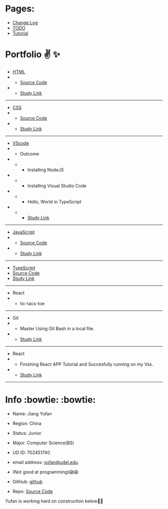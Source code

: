 Pages:
==
* [Change Log](https://github.com/Yufan-lab/Yufan-lab.github.io/blob/main/required%20sections/change%20log.md)
* [TODO](https://github.com/Yufan-lab/Yufan-lab.github.io/blob/main/required%20sections/to-do%20list.md)
* [Tutorial](https://github.com/Yufan-lab/Yufan-lab.github.io/blob/main/Tutorial/tutorial.md)

Portfolio :v: :sparkles:
==
* [HTML](https://yufan-lab.github.io/myfirstwebpage.html)
* * [Source Code](https://github.com/Yufan-lab/Yufan-lab.github.io/blob/main/myfirstwebpage.html)
* * [Study Link](https://htmldog.com/guides/html/)
* * *
* [CSS](https://yufan-lab.github.io/yufan'scsscode.html)
* * [Source Code](https://github.com/Yufan-lab/Yufan-lab.github.io/blob/main/yufan'scsscode.html)
* * [Study Link](https://htmldog.com/guides/css/)
* * *
* [VScode](https://github.com/Yufan-lab/Yufan-lab.github.io/blob/main/Vsscode/Vsscode.png)
* * Outcome
* * * Installing NodeJS
* * * Installing Visual Studio Code
* * * Hello, World in TypeScript
* * * [Study Link](https://neu-se.github.io/CS4530-CS5500-Spring-2021/tutorials/week1-getting-started)
* * *
* [JavaScript](https://yufan-lab.github.io/JavaScript/JavaScript.html)
* * [Source Code](https://github.com/Yufan-lab/Yufan-lab.github.io/blob/main/JavaScript/JavaScript.html)
* * [Study Link](https://htmldog.com/guides/javascript/)
* * *

* [TypeScript](https://github.com/Yufan-lab/Yufan-lab.github.io/blob/main/TypeScript/TypeScript.js)
* [Source Code](https://github.com/Yufan-lab/Yufan-lab.github.io/blob/main/TypeScript/TypeScript.js)
* [Study Link](https://www.typescriptlang.org/docs/handbook/typescript-in-5-minutes.html)
* * *

* React
* * tic-tacs-toe
* * *
* Git
* * Master Using Git Bash in a local file.
* * [Study Link](https://www.atlassian.com/git/tutorials/git-bash)


* * *
* React
* * Finishing React APP Tutorial and Succesfully running on my Vss.
* * [Study Link](https://dev.to/yuribenjamin/how-to-deploy-react-app-in-github-pages-2a1f)
* * *


Info :bowtie: :bowtie:
==
* Name: Jiang Yufan
* Region: China

* Status: Junior
* Major: Computer Science(BS)

* UD ID: 702451740

* email address: yufan@udel.edu.
* (Not good at programming):scream::scream:
* GitHub: [github](https://github.com/Yufan-lab/Yufanlab.github.io/)

* Repo: [Source Code](https://github.com/Yufan-lab/Yufan-lab.github.io)

Yufan is working hard on construction below:truck::truck:
